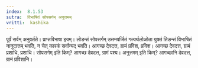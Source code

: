 ```yaml
---
index:  8.1.53
sutra:  विभाषितं सोपसर्गम् अनुत्तमम्
vritti:  kashika 
---
```


पूर्वं सर्वम् अनुवर्तते। प्राप्तविभाषा इयम्। लोडन्तं सोपसर्गम् उत्तमवर्जितं गत्यर्थलोओता युक्तं तिङन्तं विभाषितं नानुदात्तम् भवति, न चेत् कारकं सर्वान्यद् भवति। आगच्छ देवदत्त, ग्रामं प्रविश, प्रविश। आगच्छ देवदत्त, ग्रामं प्रशाधि, प्रशाधि। सोपसर्गम् इति किम्? आगच्छ देवदत्त, ग्रामं पश्य। अनुत्तमम् इति किम्? आगच्छानि देवदत्त, ग्रामं प्रविशानि।

